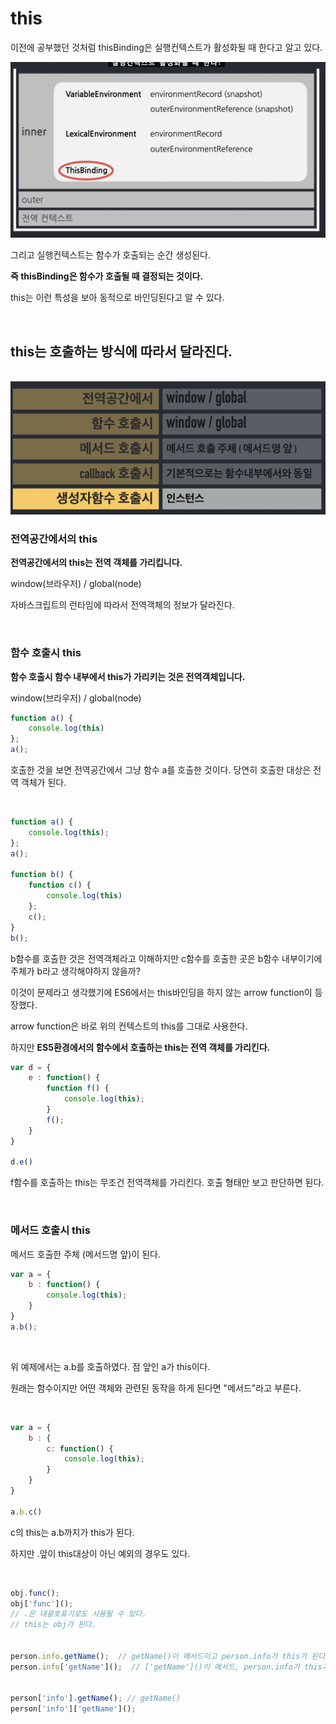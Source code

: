# this

이전에 공부했던 것처럼 thisBinding은 실행컨텍스트가 활성화될 때 한다고 알고 있다.

<img src="./img/thisBinding.png">

그리고 실행컨텍스트는 함수가 호출되는 순간 생성된다. 

**즉 thisBinding은 함수가 호출될 때 결정되는 것이다.**

this는 이런 특성을 보아 동적으로 바인딩된다고 알 수 있다.

<br>

## this는 호출하는 방식에 따라서 달라진다.

<br>

<img src="./img/호출시달라지는this.png">

<br>

### 전역공간에서의  this

**전역공간에서의 this는 전역 객체를 가리킵니다.**

window(브라우저) / global(node)

자바스크립트의 런타임에 따라서 전역객체의 정보가 달라진다.

<br>

### 함수 호출시 this

**함수 호출시 함수 내부에서 this가 가리키는 것은 전역객체입니다.**

window(브라우저) / global(node)

```js
function a() {
    console.log(this)
};
a();
```

호출한 것을 보면 전역공간에서 그냥 함수 a를 호출한 것이다. 당연히 호출한 대상은 전역 객체가 된다.

<br>

```js
function a() {
    console.log(this);
};
a();

function b() {
    function c() {
        console.log(this)
    };
    c();
}
b();
```

b함수를 호출한 것은 전역객체라고 이해하지만 c함수를 호출한 곳은 b함수 내부이기에 주체가 b라고 생각해야하지 않을까?

이것이 문제라고 생각했기에 ES6에서는 this바인딩을 하지 않는 arrow function이 등장했다.

arrow function은 바로 위의 컨텍스트의 this를 그대로 사용한다.

하지만 **ES5환경에서의 함수에서 호출하는 this는 전역 객체를 가리킨다.**


```js
var d = {
    e : function() {
        function f() {
            console.log(this);
        }
        f();
    }
}

d.e()
```

f함수를 호출하는 this는 무조건 전역객체를 가리킨다. 호출 형태만 보고 판단하면 된다.


<br>

### 메서드 호출시 this

메서드 호출한 주체 (메서드명 앞)이 된다.

```js
var a = {
    b : function() {
        console.log(this);
    }
}
a.b();
```

<br>

위 예제에서는 a.b를 호출하였다. 점 앞인 a가 this이다.

원래는 함수이지만 어떤 객체와 관련된 동작을 하게 된다면 "메서드"라고 부른다.

<br>

```js
var a = {
    b : {
        c: function() {
            console.log(this);
        }
    }
}

a.b.c()
```

c의 this는 a.b까지가 this가 된다.

하지만 .앞이 this대상이 아닌 예외의 경우도 있다.

<br>

```js
obj.func();
obj['func']();
// .은 대괄호표기로도 사용될 수 있다.
// this는 obj가 된다.


person.info.getName();  // getName()이 메서드이고 person.info가 this가 된다.
person.info['getName']();  // ['getName']()이 메서드, person.info가 this가 된다.


person['info'].getName(); // getName()
person['info']['getName']();

```

